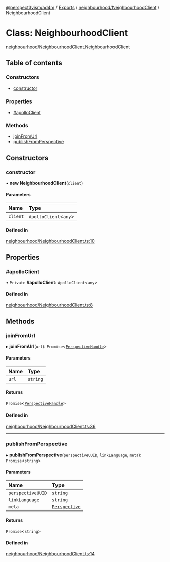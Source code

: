 [@perspect3vism/ad4m](../README.md) / [Exports](../modules.md) / [neighbourhood/NeighbourhoodClient](../modules/neighbourhood_NeighbourhoodClient.md) / NeighbourhoodClient

# Class: NeighbourhoodClient

[neighbourhood/NeighbourhoodClient](../modules/neighbourhood_NeighbourhoodClient.md).NeighbourhoodClient

## Table of contents

### Constructors

- [constructor](neighbourhood_NeighbourhoodClient.NeighbourhoodClient.md#constructor)

### Properties

- [#apolloClient](neighbourhood_NeighbourhoodClient.NeighbourhoodClient.md##apolloclient)

### Methods

- [joinFromUrl](neighbourhood_NeighbourhoodClient.NeighbourhoodClient.md#joinfromurl)
- [publishFromPerspective](neighbourhood_NeighbourhoodClient.NeighbourhoodClient.md#publishfromperspective)

## Constructors

### constructor

• **new NeighbourhoodClient**(`client`)

#### Parameters

| Name | Type |
| :------ | :------ |
| `client` | `ApolloClient`<`any`\> |

#### Defined in

[neighbourhood/NeighbourhoodClient.ts:10](https://github.com/perspect3vism/ad4m/blob/2628235/src/neighbourhood/NeighbourhoodClient.ts#L10)

## Properties

### #apolloClient

• `Private` **#apolloClient**: `ApolloClient`<`any`\>

#### Defined in

[neighbourhood/NeighbourhoodClient.ts:8](https://github.com/perspect3vism/ad4m/blob/2628235/src/neighbourhood/NeighbourhoodClient.ts#L8)

## Methods

### joinFromUrl

▸ **joinFromUrl**(`url`): `Promise`<[`PerspectiveHandle`](perspectives_PerspectiveHandle.PerspectiveHandle.md)\>

#### Parameters

| Name | Type |
| :------ | :------ |
| `url` | `string` |

#### Returns

`Promise`<[`PerspectiveHandle`](perspectives_PerspectiveHandle.PerspectiveHandle.md)\>

#### Defined in

[neighbourhood/NeighbourhoodClient.ts:36](https://github.com/perspect3vism/ad4m/blob/2628235/src/neighbourhood/NeighbourhoodClient.ts#L36)

___

### publishFromPerspective

▸ **publishFromPerspective**(`perspectiveUUID`, `linkLanguage`, `meta`): `Promise`<`string`\>

#### Parameters

| Name | Type |
| :------ | :------ |
| `perspectiveUUID` | `string` |
| `linkLanguage` | `string` |
| `meta` | [`Perspective`](perspectives_Perspective.Perspective.md) |

#### Returns

`Promise`<`string`\>

#### Defined in

[neighbourhood/NeighbourhoodClient.ts:14](https://github.com/perspect3vism/ad4m/blob/2628235/src/neighbourhood/NeighbourhoodClient.ts#L14)
